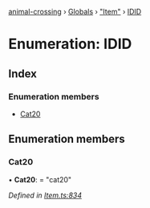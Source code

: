 [animal-crossing](../README.md) › [Globals](../globals.md) › ["Item"](../modules/_item_.md) › [IDID](_item_.idid.md)

# Enumeration: IDID

## Index

### Enumeration members

* [Cat20](_item_.idid.md#cat20)

## Enumeration members

###  Cat20

• **Cat20**: = "cat20"

*Defined in [Item.ts:834](https://github.com/Norviah/animal-crossing/blob/c9eb585/module/types/Item.ts#L834)*
